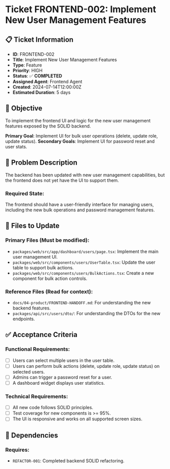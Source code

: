 # Ticket FRONTEND-002: Implement New User Management Features

## 📋 Ticket Information

- **ID**: FRONTEND-002
- **Title**: Implement New User Management Features
- **Type**: Feature
- **Priority**: HIGH
- **Status**: ✅ **COMPLETED**
- **Assigned Agent**: Frontend Agent
- **Created**: 2024-07-14T12:00:00Z
- **Estimated Duration**: 5 days

## 🎯 Objective

To implement the frontend UI and logic for the new user management features exposed by the SOLID backend.

**Primary Goal**: Implement UI for bulk user operations (delete, update role, update status).
**Secondary Goals**: Implement UI for password reset and user stats.

## 🚨 Problem Description

The backend has been updated with new user management capabilities, but the frontend does not yet have the UI to support them.

### Required State:

The frontend should have a user-friendly interface for managing users, including the new bulk operations and password management features.

## 📁 Files to Update

### Primary Files (Must be modified):

- `packages/web/src/app/dashboard/users/page.tsx`: Implement the main user management UI.
- `packages/web/src/components/users/UserTable.tsx`: Update the user table to support bulk actions.
- `packages/web/src/components/users/BulkActions.tsx`: Create a new component for bulk action controls.

### Reference Files (Read for context):

- `docs/04-product/FRONTEND-HANDOFF.md`: For understanding the new backend features.
- `packages/api/src/users/dto/`: For understanding the DTOs for the new endpoints.

## ✅ Acceptance Criteria

### Functional Requirements:

- [ ] Users can select multiple users in the user table.
- [ ] Users can perform bulk actions (delete, update role, update status) on selected users.
- [ ] Admins can trigger a password reset for a user.
- [ ] A dashboard widget displays user statistics.

### Technical Requirements:

- [ ] All new code follows SOLID principles.
- [ ] Test coverage for new components is >= 95%.
- [ ] The UI is responsive and works on all supported screen sizes.

## 🔗 Dependencies

### Requires:

- `REFACTOR-001`: Completed backend SOLID refactoring.

